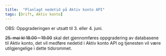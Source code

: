 ```yaml
---
title:  "Planlagt nedetid på Aktiv konto API"
tags: [Drift, Aktiv konto]
---
```

OBS: Oppgraderingen er utsatt til 3. eller 4. juni. 

~~25. mai kl 18.00 - 19.00~~ skal det gjennomføres oppgradering av databasene til Aktiv konto, 
det vil medføre nedetid i Aktiv konto API og tjenesten vil være utilgjengelige i dette tidsrommet.
